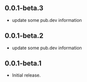 ## 0.0.1-beta.3

* update some pub.dev information

## 0.0.1-beta.2

* update some pub.dev information

## 0.0.1-beta.1

* Initial release.
